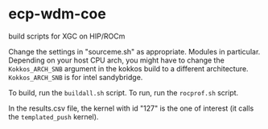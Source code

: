 # ecp-wdm-coe
build scripts for XGC on HIP/ROCm

Change the settings in "sourceme.sh" as appropriate. Modules in particular.
Depending on your host CPU arch, you might have to change the `Kokkos_ARCH_SNB` argument in the kokkos build to a different architecture.  `Kokkos_ARCH_SNB` is for intel sandybridge.

To build, run the `buildall.sh` script.
To run, run the `rocprof.sh` script.

In the results.csv file, the kernel with id "127" is the one of interest (it calls the `templated_push` kernel).
